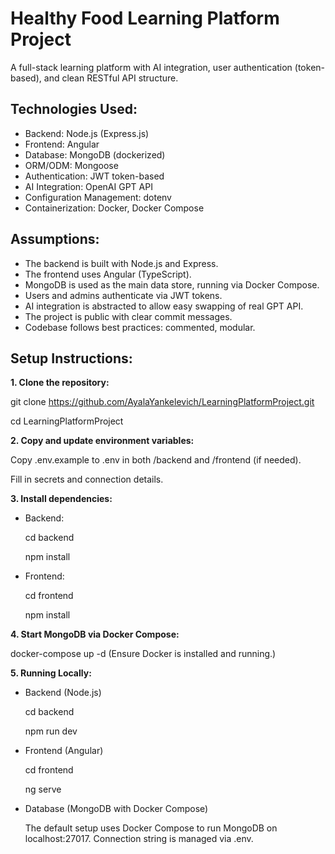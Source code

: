 # Healthy Food Learning Platform Project
A full-stack learning platform with AI integration, user authentication (token-based), and clean RESTful API structure.
## Technologies Used:
- Backend: Node.js (Express.js)
- Frontend: Angular
- Database: MongoDB (dockerized)
- ORM/ODM: Mongoose
- Authentication: JWT token-based
- AI Integration: OpenAI GPT API
- Configuration Management: dotenv
- Containerization: Docker, Docker Compose

## Assumptions:
- The backend is built with Node.js and Express.
- The frontend uses Angular (TypeScript).
- MongoDB is used as the main data store, running via Docker Compose.
- Users and admins authenticate via JWT tokens.
- AI integration is abstracted to allow easy swapping of real GPT API.
- The project is public with clear commit messages.
- Codebase follows best practices: commented, modular.

## Setup Instructions:
**1. Clone the repository:**

git clone https://github.com/AyalaYankelevich/LearningPlatformProject.git

cd LearningPlatformProject

**2. Copy and update environment variables:**

Copy .env.example to .env in both /backend and /frontend (if needed).

Fill in secrets and connection details.

**3. Install dependencies:**

- Backend:

  cd backend

  npm install

- Frontend:

  cd frontend

  npm install

**4. Start MongoDB via Docker Compose:**

docker-compose up -d     (Ensure Docker is installed and running.)

**5. Running Locally:**
- Backend (Node.js)

  cd backend

  npm run dev
- Frontend (Angular)

  cd frontend

  ng serve
- Database (MongoDB with Docker Compose)

  The default setup uses Docker Compose to run MongoDB on localhost:27017.
Connection string is managed via .env.
